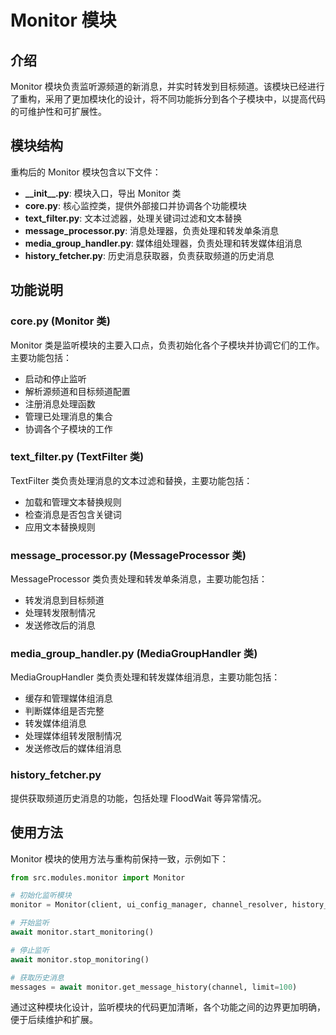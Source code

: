 # Monitor 模块

## 介绍

Monitor 模块负责监听源频道的新消息，并实时转发到目标频道。该模块已经进行了重构，采用了更加模块化的设计，将不同功能拆分到各个子模块中，以提高代码的可维护性和可扩展性。

## 模块结构

重构后的 Monitor 模块包含以下文件：

- **\_\_init\_\_.py**: 模块入口，导出 Monitor 类
- **core.py**: 核心监控类，提供外部接口并协调各个功能模块
- **text_filter.py**: 文本过滤器，处理关键词过滤和文本替换
- **message_processor.py**: 消息处理器，负责处理和转发单条消息
- **media_group_handler.py**: 媒体组处理器，负责处理和转发媒体组消息
- **history_fetcher.py**: 历史消息获取器，负责获取频道的历史消息

## 功能说明

### core.py (Monitor 类)

Monitor 类是监听模块的主要入口点，负责初始化各个子模块并协调它们的工作。主要功能包括：

- 启动和停止监听
- 解析源频道和目标频道配置
- 注册消息处理函数
- 管理已处理消息的集合
- 协调各个子模块的工作

### text_filter.py (TextFilter 类)

TextFilter 类负责处理消息的文本过滤和替换，主要功能包括：

- 加载和管理文本替换规则
- 检查消息是否包含关键词
- 应用文本替换规则

### message_processor.py (MessageProcessor 类)

MessageProcessor 类负责处理和转发单条消息，主要功能包括：

- 转发消息到目标频道
- 处理转发限制情况
- 发送修改后的消息

### media_group_handler.py (MediaGroupHandler 类)

MediaGroupHandler 类负责处理和转发媒体组消息，主要功能包括：

- 缓存和管理媒体组消息
- 判断媒体组是否完整
- 转发媒体组消息
- 处理媒体组转发限制情况
- 发送修改后的媒体组消息

### history_fetcher.py

提供获取频道历史消息的功能，包括处理 FloodWait 等异常情况。

## 使用方法

Monitor 模块的使用方法与重构前保持一致，示例如下：

```python
from src.modules.monitor import Monitor

# 初始化监听模块
monitor = Monitor(client, ui_config_manager, channel_resolver, history_manager)

# 开始监听
await monitor.start_monitoring()

# 停止监听
await monitor.stop_monitoring()

# 获取历史消息
messages = await monitor.get_message_history(channel, limit=100)
```

通过这种模块化设计，监听模块的代码更加清晰，各个功能之间的边界更加明确，便于后续维护和扩展。
